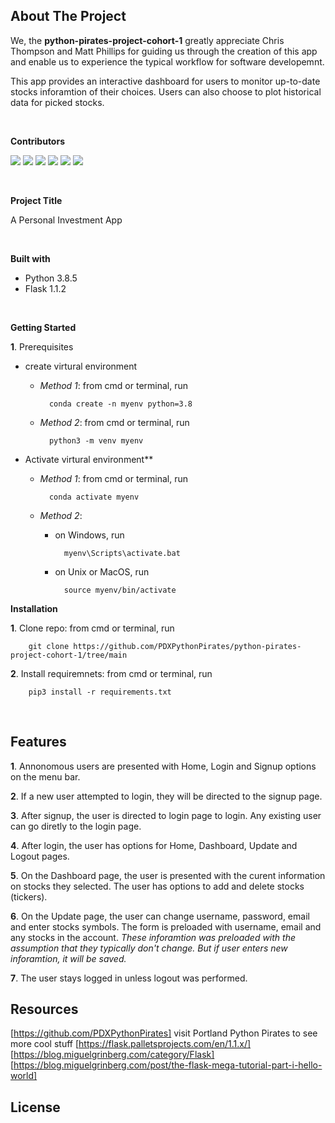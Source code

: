 ## **About The Project** 
We, the **python-pirates-project-cohort-1** greatly appreciate Chris Thompson and Matt Phillips for guiding us through the creation of this app and enable us to experience the typical workflow for software developemnt.  

This app provides an interactive dashboard for users to monitor up-to-date stocks inforamtion of their choices.  Users can also choose to plot historical data for picked stocks.

<br>

**Contributors**

[![](https://github.com/MattiWheels.png?size=30)](https://github.com/https://github.com/MattiWheels)    [![](https://github.com/Xuehong-pdx.png?size=30)](https://github.com/https://github.com/Xuehong-pdx)    [![](https://github.com/midCenturyDude7.png?size=30)](https://github.com/https://github.com/midCenturyDude7)    [![](https://github.com/cassjsdev.png?size=30)](https://github.com/https://github.com/cassjsdev)   [![](https://github.com/lildonpancho.png?size=30)](https://github.com/https://github.com/lildonpancho)   [![](https://github.com/imattman.png?size=30)](https://github.com/https://github.com/imattman)

<br>



**Project Title**

A Personal Investment App 

<br>

**Built with**
- Python 3.8.5
- Flask 1.1.2

<br>

**Getting Started**

**1**. Prerequisites

- create virtural environment
	 
	- _Method 1_:  from cmd or terminal, run

			conda create -n myenv python=3.8    
		
	- _Method 2_: from cmd or terminal, run

			python3 -m venv myenv

- Activate virtural environment**

	- _Method 1_: from cmd or terminal, run 

			conda activate myenv

	- _Method 2_: 

		- on Windows, run

				myenv\Scripts\activate.bat

		- on Unix or MacOS, run 

				source myenv/bin/activate	

**Installation**

**1**. Clone repo: from cmd or terminal, run

		git clone https://github.com/PDXPythonPirates/python-pirates-project-cohort-1/tree/main

**2**. Install requiremnets: from cmd or terminal, run  

		pip3 install -r requirements.txt

<br>

## **Features**

**1**. Annonomous users are presented with Home, Login and Signup options on the menu bar.

**2**. If a new user attempted to login, they will be directed to the signup page.

**3**. After signup, the user is directed to login page to login.  Any existing user can go diretly to the login page.

**4**. After login, the user has options for Home, Dashboard, Update and Logout pages.

**5**. On the Dashboard page, the user is presented with the curent information on stocks they selected.  The user has options to add and delete stocks (tickers).

**6**. On the Update page, the user can change username, password, email and enter stocks symbols.   The form is preloaded with username, email and any stocks in the account.  *These inforamtion was preloaded with the assumption that they typically don't change.  But if user enters new inforamtion, it will be saved.*

**7**. The user stays logged in unless logout was performed.   

## **Resources**
[https://github.com/PDXPythonPirates] visit Portland Python Pirates to see more cool stuff
[https://flask.palletsprojects.com/en/1.1.x/]
[https://blog.miguelgrinberg.com/category/Flask]
[https://blog.miguelgrinberg.com/post/the-flask-mega-tutorial-part-i-hello-world]


## **License**

